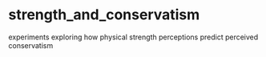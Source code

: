 # strength_and_conservatism
experiments exploring how physical strength perceptions predict perceived conservatism
